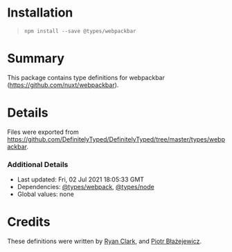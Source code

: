 # Installation
> `npm install --save @types/webpackbar`

# Summary
This package contains type definitions for webpackbar (https://github.com/nuxt/webpackbar).

# Details
Files were exported from https://github.com/DefinitelyTyped/DefinitelyTyped/tree/master/types/webpackbar.

### Additional Details
 * Last updated: Fri, 02 Jul 2021 18:05:33 GMT
 * Dependencies: [@types/webpack](https://npmjs.com/package/@types/webpack), [@types/node](https://npmjs.com/package/@types/node)
 * Global values: none

# Credits
These definitions were written by [Ryan Clark](https://github.com/rynclark), and [Piotr Błażejewicz](https://github.com/peterblazejewicz).

